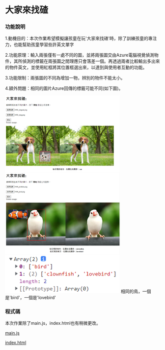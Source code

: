 # 大家來找碴
### 功能說明
1.動機目的：本次作業希望模擬讓孩童在玩'大家來找碴'時，除了訓練孩童的專注力，也能幫助孩童學習些許英文單字  

2.功能原理：輸入兩張僅有一處不同的圖，並將兩張圖交由Azure電腦視覺偵測物件，其所偵測的標籤在兩張圖之間理應只會落差一個。再透過兩者比較輸出多出來的物件英文，並使用紅框將其位置框選出來，以達到與使用者互動的功能。   

3.功能限制：兩張圖的不同為增加一物，辨別的物件不能太小。   

4.額外問題：相同的圖片Azure回傳的標籤可能不同(如下圖)。   

<img width="373" alt="image" src="https://github.com/mlchung1231/LATrepo/blob/main/week13/Homework5/demo/demo1.png">  

<img width="373" alt="image" src="https://github.com/mlchung1231/LATrepo/blob/main/week13/Homework5/demo/demo2.png">   

<img width="373" alt="image" src="https://github.com/mlchung1231/LATrepo/blob/main/week13/Homework5/demo/demo2-1.png">   
相同的鳥，一個是'bird'，一個是'lovebird'


### 程式碼
本次作業除了main.js，index.html也有稍微更改。   

[main.js](https://github.com/mlchung1231/LATrepo/blob/main/week13/Homework5/main.js)   

[index.html](https://github.com/mlchung1231/LATrepo/blob/main/week13/Homework5/index.html)

